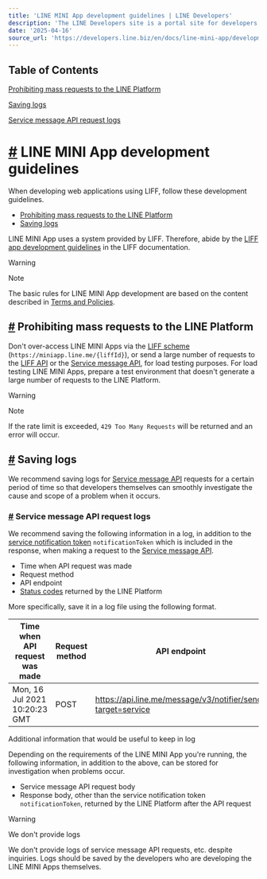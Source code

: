 ```yaml
---
title: 'LINE MINI App development guidelines | LINE Developers'
description: 'The LINE Developers site is a portal site for developers. It contains documents and tools that will help you use our various developer products. Creating LINE Login and Messaging API applications and services has never been easier!'
date: '2025-04-16'
source_url: 'https://developers.line.biz/en/docs/line-mini-app/development-guidelines/'
---
```


## Table of Contents

[Prohibiting mass requests to the LINE Platform](#prohibiting-mass-requests-to-line-platform)

[Saving logs](#save-logs)

[Service message API request logs](#service-message-API-request-logs)

# [#](#page-title) LINE MINI App development guidelines

When developing web applications using LIFF, follow these development guidelines.

- [Prohibiting mass requests to the LINE Platform](#prohibiting-mass-requests-to-line-platform)
- [Saving logs](#save-logs)

LINE MINI App uses a system provided by LIFF. Therefore, abide by the [LIFF app development guidelines](../../../en/docs/liff/development-guidelines.md) in the LIFF documentation.

> [!warning]
> Note
>
> The basic rules for LINE MINI App development are based on the content described in [Terms and Policies](../../../en/terms-and-policies.md).

## [#](#prohibiting-mass-requests-to-line-platform) Prohibiting mass requests to the LINE Platform

Don't over-access LINE MINI Apps via the [LIFF scheme](../../../en/docs/line-login/using-line-url-scheme.md#opening-a-liff-app) (`https://miniapp.line.me/{liffId}`), or send a large number of requests to the [LIFF API](../../../en/reference/liff.md) or the [Service message API](../../../en/reference/line-mini-app.md), for load testing purposes. For load testing LINE MINI Apps, prepare a test environment that doesn't generate a large number of requests to the LINE Platform.

> [!warning]
> Note
>
> If the rate limit is exceeded, `429 Too Many Requests` will be returned and an error will occur.

## [#](#save-logs) Saving logs

We recommend saving logs for [Service message API](../../../en/reference/line-mini-app.md) requests for a certain period of time so that developers themselves can smoothly investigate the cause and scope of a problem when it occurs.

### [#](#service-message-API-request-logs) Service message API request logs

We recommend saving the following information in a log, in addition to the [service notification token](../../../en/reference/line-mini-app.md#issue-notification-token-response) `notificationToken` which is included in the response, when making a request to the [Service message API](../../../en/reference/line-mini-app.md).

- Time when API request was made
- Request method
- API endpoint
- [Status codes](../../../en/reference/line-mini-app.md) returned by the LINE Platform

More specifically, save it in a log file using the following format.

| Time when API request was made | Request method | API endpoint                                                | Status code |
| ------------------------------ | -------------- | ----------------------------------------------------------- | ----------- |
| Mon, 16 Jul 2021 10:20:23 GMT  | POST           | <https://api.line.me/message/v3/notifier/send?target=service> | 200         |

Additional information that would be useful to keep in log

Depending on the requirements of the LINE MINI App you're running, the following information, in addition to the above, can be stored for investigation when problems occur.

- Service message API request body
- Response body, other than the service notification token `notificationToken`, returned by the LINE Platform after the API request

> [!warning]
> We don't provide logs
>
> We don't provide logs of service message API requests, etc. despite inquiries. Logs should be saved by the developers who are developing the LINE MINI Apps themselves.
